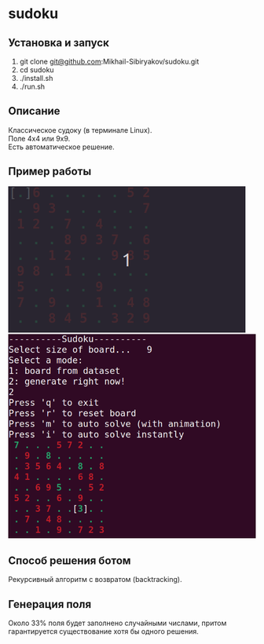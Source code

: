 # sudoku
## Установка и запуск
1. git clone git@github.com:Mikhail-Sibiryakov/sudoku.git
2. cd sudoku
3. ./install.sh
4. ./run.sh
## Описание
Классическое судоку (в терминале Linux).\
Поле 4х4 или 9х9.\
Есть автоматическое решение.
## Пример работы
![Решение ботом](./media/demo.gif)
![скрин](./media/screen1.png)
## Способ решения ботом
Рекурсивный алгоритм с возвратом (backtracking).
## Генерация поля
Около 33% поля будет заполнено случайными числами, притом гарантируется существование хотя бы одного решения.
